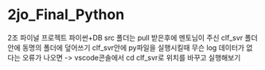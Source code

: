 # 2jo_Final_Python
2조 파이널 프로젝트 파이썬+DB
src 폴더는 pull 받은후에 멘토님이 주신 clf_svr 폴더안에 동명의 폴더에 덮어쓰기
clf_svr안에 py파일을 실행시킬때 무슨 log 데이터가 없다는 오류가 나오면 -> vscode콘솔에서 cd clf_svr로 위치를 바꾸고 실행해보기
